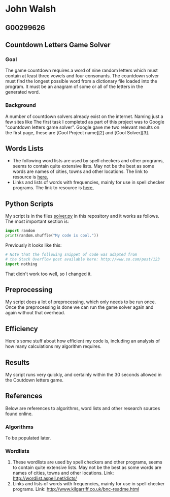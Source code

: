 # John Walsh
## G00299626

## Countdown Letters Game Solver
### Goal
The game countdown requires a word of nine random letters which must contain at least three vowels and four consonants.
The countdown solver must find the longest possible word from a dictionary file loaded into the program. It must be an anagram of some or all of the letters in the generated word.
### Background
A number of countdown solvers already exist on the internet. Naming just a few sites like
The first task I completed as part of this project was to Google "countdown letters game solver".
Google gave me two relevant results on the first page, these are [Cool Project name][2] and [Cool Solver][3].

## Words Lists
* The following word lists are used by spell checkers and other programs, seems to contain quite extensive lists. May not be the best as some words are names of cities, towns and other locations. The link to resource is [here.](http://wordlist.aspell.net/dicts)
* Links and lists of words with frequencies, mainly for use in spell checker programs. The link to resource is [here.](http://www.kilgarriff.co.uk/bnc-readme.html)

## Python Scripts
My script is in the files [solver.py](solver.py) in this repository and it works as follows.
The most important section is:

```python
import random
print(random.shuffle("My code is cool."))
```

Previously it looks like this:
```python
# Note that the following snippet of code was adapted from
# the Stack Overflow post available here: http://www.so.com/post/123
import nothing
```
That didn't work too well, so I changed it.

## Preprocessing
My script does a lot of preprocessing, which only needs to be run once.
Once the preprocessing is done we can run the game solver again and again without that overhead.

## Efficiency
Here's some stuff about how efficient my code is, including an analysis of how many calculations my algorithm requires.

## Results
My script runs very quickly, and certainly within the 30 seconds allowed in the Coutdown letters game.

## References
Below are references to algorithms, word lists and other research sources found online.

### Algorithms
To be populated later.

### Wordlists
1. These wordlists are used by spell checkers and other programs, seems to contain quite extensive lists. May not be the best as
some words are names of cities, towns and other locations. Link: http://wordlist.aspell.net/dicts/
2. Links and lists of words with frequencies, mainly for use in spell checker programs. Link: http://www.kilgarriff.co.uk/bnc-readme.html
